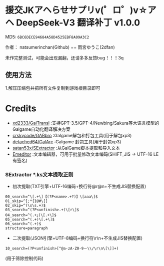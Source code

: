 # 援交JKアヘらせサプリv(゜ロ゜)v☆アヘ DeepSeek-V3 翻译补丁 v1.0.0

MD5: `6BC6DECE94684A58D4525EBF8A09A3C2`

作者： natsumerinchan(Github) == 雨宮ゆうこ(2dfan)

未作完整测试，可能会出现漏翻，还请多多反馈bug！！！3q

## 使用方法
1.解压压缩包并把所有文件复制到游戏根目录即可

# Credits

- [xd2333/GalTransl](https://github.com/xd2333/GalTransl.git) :支持GPT-3.5/GPT-4/Newbing/Sakura等大语言模型的Galgame自动化翻译解决方案
- [crskycode/GARbro](https://github.com/crskycode/GARbro) :Galgame解包和打包工具(用于解包xp3)
- [detached64/GalArc](https://github.com/detached64/GalArc.git) :Galgame 封包工具(用于封包xp3)
- [satan53x/SExtractor](https://github.com/satan53x/SExtractor.git) :从GalGame脚本提取和导入文本
- [Emeditor](https://zh-cn.emeditor.com/#download) :文本编辑器，可用于批量修改文本编码(SHIFT_JIS -> UTF-16 LE 有签名)

### SExtractor *.ks文本提取正则
- 初次提取(TXT引擎+UTF-16编码+换行符@r@n+不生成JIS替换配置)
```
00_search=^\[.+\]【(?P<name>.+?)】\[aaa\]$
01_skip=^[;*{}@#\[]
02_skip=^(\s\s.+)$
03_search=^(?P<unfinish>.+)\[r\]$
04_search=^(.+」)\[.+\]$
05_search=^(.+)\[.+\]$
06_search=^(.+)$
structure=paragraph
```

- 二次提取(JSON引擎+UTF-8编码+换行符\r\n+不生成JIS替换配置)
```
10_search=(?P<unfinish>[^@a-zA-Z0-9－\\/\r\n\[\]]+)
```
(用于筛除控制代码)

